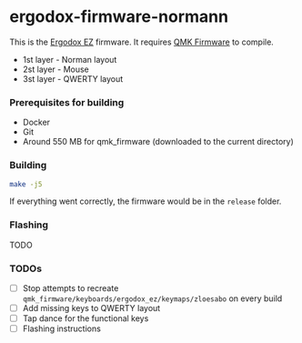 # ergodox-firmware-normann

This is the [Ergodox EZ](https://ergodox-ez.com/) firmware. It requires [QMK Firmware](https://github.com/qmk/qmk_firmware) to compile.


* 1st layer - Norman layout
* 2st layer - Mouse
* 3st layer - QWERTY layout

### Prerequisites for building

* Docker
* Git
* Around 550 MB for qmk_firmware (downloaded to the current directory)

### Building

```bash
make -j5
```

If everything went correctly, the firmware would be in the `release` folder.

### Flashing

TODO

### TODOs

* [ ] Stop attempts to recreate `qmk_firmware/keyboards/ergodox_ez/keymaps/zloesabo` on every build
* [ ] Add missing keys to QWERTY layout
* [ ] Tap dance for the functional keys
* [ ] Flashing instructions